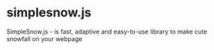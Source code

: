 # simplesnow.js
SimpleSnow.js - is fast, adaptive and easy-to-use library to make cute snowfall on your webpage
